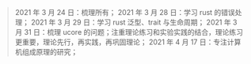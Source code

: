 > 2021 年 3 月 24 日：梳理所有；
> 2021 年 3 月 28 日：学习 rust 的错误处理；
> 2021 年 3 月 29 日：学习 rust 泛型、trait 与生命周期；
> 2021 年 3 月 31 日：梳理 ucore 的问题；注重理论练习和实验实践的结合，理论练习更重要，理论先行，再实践，再巩固理论；
> 2021 年 4 月 17 日：专注计算机组成原理的研究；

